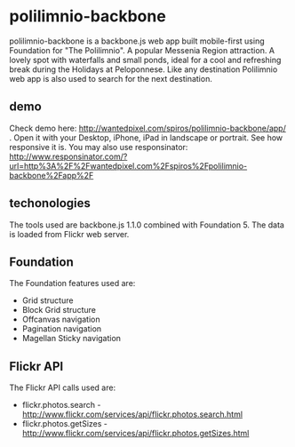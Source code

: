 polilimnio-backbone
===================
polilimnio-backbone is a backbone.js web app built mobile-first using Foundation for "The Polilimnio". Α popular Messenia Region attraction. A lovely spot with waterfalls and small ponds, ideal for a cool and refreshing break during the Holidays at Peloponnese. Like any destination Polilimnio web app is also used to search for the next destination.

demo
-----
Check demo here: http://wantedpixel.com/spiros/polilimnio-backbone/app/ . Open it with your Desktop, iPhone, iPad in landscape or portrait. See how responsive it is. You may also use responsinator: http://www.responsinator.com/?url=http%3A%2F%2Fwantedpixel.com%2Fspiros%2Fpolilimnio-backbone%2Fapp%2F

techonologies
--------------
The tools used are backbone.js 1.1.0 combined with Foundation 5. The data is loaded from Flickr web server.

Foundation
-------------
The Foundation features used are:
* Grid structure
* Block Grid structure
* Offcanvas navigation
* Pagination navigation
* Magellan Sticky navigation

Flickr API
------------
The Flickr API calls used are:
* flickr.photos.search - http://www.flickr.com/services/api/flickr.photos.search.html
* flickr.photos.getSizes - http://www.flickr.com/services/api/flickr.photos.getSizes.html



